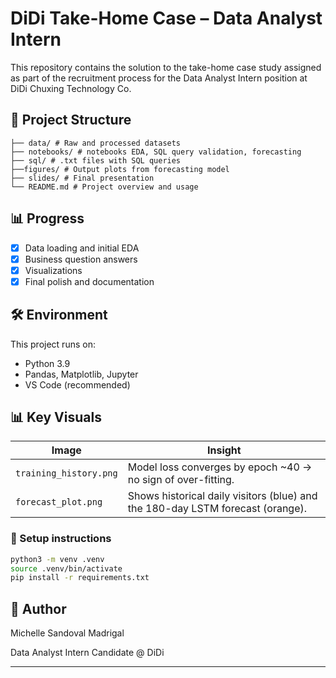 # DiDi Take-Home Case – Data Analyst Intern

This repository contains the solution to the take-home case study assigned as part of the recruitment process for the Data Analyst Intern position at DiDi Chuxing Technology Co.

## 📁 Project Structure
```text
├── data/ # Raw and processed datasets
├── notebooks/ # notebooks EDA, SQL query validation, forecasting
├── sql/ # .txt files with SQL queries
├──figures/ # Output plots from forecasting model
├── slides/ # Final presentation
└── README.md # Project overview and usage
```

## 📊 Progress

- [x] Data loading and initial EDA
- [x] Business question answers
- [x] Visualizations
- [x] Final polish and documentation

## 🛠️ Environment

This project runs on:
- Python 3.9
- Pandas, Matplotlib, Jupyter
- VS Code (recommended)

## 📊 Key Visuals

| Image | Insight |
|-------|---------|
| `training_history.png` | Model loss converges by epoch ~40 → no sign of over-fitting. |
| `forecast_plot.png`    | Shows historical daily visitors (blue) and the 180-day LSTM forecast (orange). |


### 🔧 Setup instructions

```bash
python3 -m venv .venv
source .venv/bin/activate
pip install -r requirements.txt
```

## 🤝 Author
Michelle Sandoval Madrigal

Data Analyst Intern Candidate @ DiDi

---